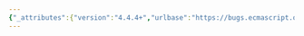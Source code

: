 ```yaml
---
{"_attributes":{"version":"4.4.4+","urlbase":"https://bugs.ecmascript.org/","maintainer":"dherman@mozilla.com"},"bug":{"bug_id":4507,"creation_ts":"2015-08-21 14:13:00 -0700","short_desc":"19.1.2.1 Object.assign: lower case \"if\"","delta_ts":"2015-10-04 17:18:08 -0700","product":"ECMA-262 Edition 6","component":"editorial issues","version":"unspecified","rep_platform":"All","op_sys":"All","bug_status":"RESOLVED","resolution":"FIXED","priority":"Normal","bug_severity":"normal","everconfirmed":true,"reporter":{"uid":"andrebargull","name":"André Bargull"},"assigned_to":{"uid":"allen","name":"Allen Wirfs-Brock"},"cc":"brterlso","long_desc":[{"commentid":14668,"comment_count":0,"who":{"uid":"andrebargull","name":"André Bargull"},"bug_when":"2015-08-21 14:13:14 -0700","thetext":"19.1.2.1 Object.assign ( target, ...sources )\n\nChange \"if\" to upper case \"If\" in step 5.c.iii"},{"commentid":14787,"comment_count":1,"who":{"uid":"brterlso","name":"Brian Terlson"},"bug_when":"2015-10-04 17:18:08 -0700","thetext":"Fixed in ES2016 Draft."}]}}
---
```


